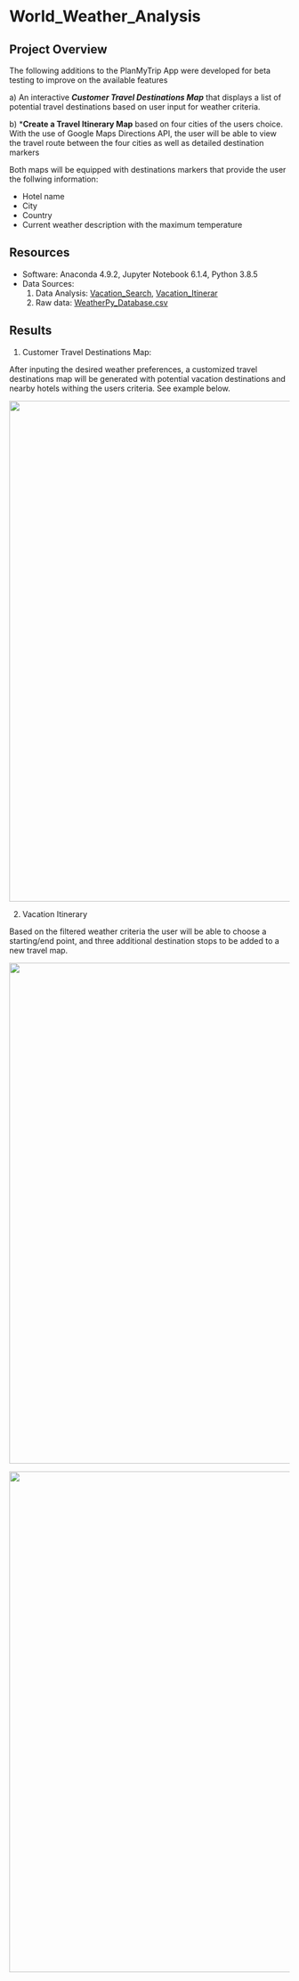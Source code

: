 # World_Weather_Analysis

## Project Overview

The following additions to the PlanMyTrip App were developed for beta testing to improve on the available features

a) An interactive ***Customer Travel Destinations Map*** that displays a list of potential travel destinations based on user input for weather criteria.  

b) ***Create a Travel Itinerary Map** based on four cities of the users choice. With the use of Google Maps Directions API, the user will be able to view the travel route between the four cities as well as detailed destination markers 

Both maps will be equipped with destinations markers that provide the user the follwing information:

- Hotel name
- City
- Country
- Current weather description with the maximum temperature


## Resources 

- Software: Anaconda 4.9.2, Jupyter Notebook 6.1.4, Python 3.8.5
- Data Sources: 
   1. Data Analysis: [Vacation_Search](Vacation_Search.ipynb), [Vacation_Itinerar](Vacation_Vacation_Itinerary.ipynb)
   2. Raw data: [WeatherPy_Database.csv](Weather_Database/WeatherPy_Database.csv)

## Results

1. Customer Travel Destinations Map:

After inputing the desired weather preferences, a customized travel destinations map will be generated with potential vacation destinations and nearby hotels withing the users criteria. See example below.

<p align="center">
  <img src="Vacation_Search/.png" width="900"/>
</p>


2. Vacation Itinerary

Based on the filtered weather criteria the user will be able to choose a starting/end point, and three additional destination stops to be added to a new travel map. 

<p align="center">
  <img src="WeatherPy_travel_map/.png" width="900"/>
</p>


<p align="center">
  <img src="WeatherPy_travel_map_markers/.png" width="900"/>
</p>
